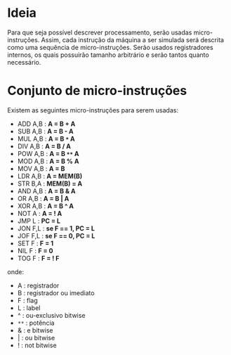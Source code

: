 # Ideia #

Para que seja possível descrever processamento, serão usadas micro-instruções. Assim, cada instrução da máquina a ser simulada será descrita como uma sequência de micro-instruções. Serão usados registradores internos, os quais possuirão tamanho arbitrário e serão tantos quanto necessário.


# Conjunto de micro-instruções #

Existem as seguintes micro-instruções para serem usadas:

  * ADD A,B : **A = B + A**
  * SUB A,B : **A = B - A**
  * MUL A,B : **A = B `*` A**
  * DIV A,B : **A = B / A**
  * POW A,B : **A = B `**` A**
  * MOD A,B : **A = B % A**
  * MOV A,B : **A = B**
  * LDR A,B : **A = MEM(B)**
  * STR B,A : **MEM(B) = A**
  * AND A,B : **A = B & A**
  * OR  A,B : **A = B | A**
  * XOR A,B : **A = B ^ A**
  * NOT A : **A = ! A**
  * JMP L : **PC = L**
  * JON F,L : **se F == 1, PC =  L**
  * JOF F,L : **se F == 0, PC =  L**
  * SET F : **F = 1**
  * NIL F : **F = 0**
  * TOG F : **F = ! F**

onde:

  * A : registrador
  * B : registrador ou imediato
  * F : flag
  * L : label
  * ^ : ou-exclusivo bitwise
  * `**` : potência
  * & : e bitwise
  * | : ou bitwise
  * ! : not bitwise